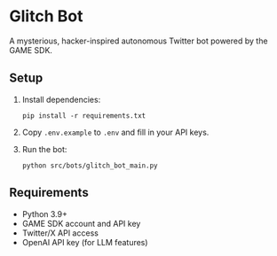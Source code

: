 # Glitch Bot

A mysterious, hacker-inspired autonomous Twitter bot powered by the GAME SDK.

## Setup

1. Install dependencies:
   ```
   pip install -r requirements.txt
   ```

2. Copy `.env.example` to `.env` and fill in your API keys.

3. Run the bot:
   ```
   python src/bots/glitch_bot_main.py
   ```

## Requirements

- Python 3.9+
- GAME SDK account and API key
- Twitter/X API access
- OpenAI API key (for LLM features)
